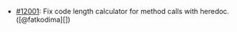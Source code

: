 * [#12001](https://github.com/rubocop/rubocop/issues/12001): Fix code length calculator for method calls with heredoc. ([@fatkodima][])
